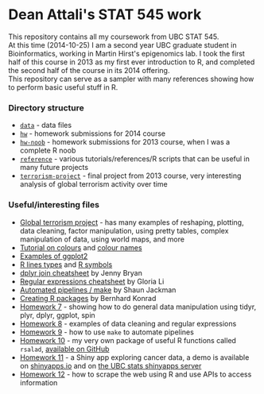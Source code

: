 # Dean Attali's STAT 545 work
This repository contains all my coursework from UBC STAT 545.  
At this time (2014-10-25) I am a second year UBC graduate student in Bioinformatics, working in Martin Hirst's epigenomics lab.  I took the first half of this course in 2013 as my first ever introduction to R, and completed the second half of the course in its 2014 offering.  
This repository can serve as a sampler with many references showing how to perform basic useful stuff in R.

### Directory structure
- [`data`](./data) - data files
- [`hw`](./hw) - homework submissions for 2014 course
- [`hw-noob`](./hw-noob) - homework submissions for 2013 course, when I was a complete R noob
- [`reference`](./reference) - various tutorials/references/R scripts that can be useful in many future projects
- [`terrorism-project`](./terrorism-project) - final project from 2013 course, very interesting analysis of global terrorism activity over time

### Useful/interesting files
- [Global terrorism project](./terrorism-project/report.md) - has many examples of reshaping, plotting, data cleaning, factor manipulation, using pretty tables, complex manipulation of data, using world maps, and more
- [Tutorial on colours](./reference/colours/colours.md) and [colour names](./reference/colours/colors_black_bg.pdf)   
- [Examples of ggplot2](./reference/ggplot2/ggplot2.md)
- [R lines types](./reference/r_line_types.png) and [R symbols](./reference/r_symbols.png)
- [dplyr join cheatsheet](./reference/dplyr_join_cheatsheet/dplyr_join_cheatsheet.md) by Jenny Bryan 	
- [Regular expressions cheatsheet](./reference/regex/regularExpressions.md) by Gloria Li 
- [Automated pipelines / make](./reference/make/slides.md) by Shaun Jackman
- [Creating R packages](./reference/packages/packages.md) by Bernhard Konrad  
- [Homework 7](./hw/hw07_data-manipulation-tidyr-dplyr-join-ggplot-ddply-spin#readme) - showing how to do general data manipulation using tidyr, plyr, dplyr, ggplot, spin
- [Homework 8](./hw/hw08_data-cleaning-regex#readme) - examples of data cleaning and regular expressions  
- [Homework 9](./hw/hw09_pipelines-make#readme) - how to use `make` to automate pipelines
- [Homework 10](./hw/hw10_packages#readme) - my very own package of useful R functions called `rsalad`, [available on GitHub](https://github.com/daattali/rsalad)  
- [Homework 11](./hw/hw11_shiny-app#readme) - a Shiny app exploring cancer data, a demo is available on [shinyapps.io](https://daattali.shinyapps.io/cancer-data/) and on
[the UBC stats shinyapps server](http://shinyapps.stat.ubc.ca/daattali/cancer-data/)  
- [Homework 12](./hw/hw12_web-scraping-api#readme) - how to scrape the web using R and use APIs to access information